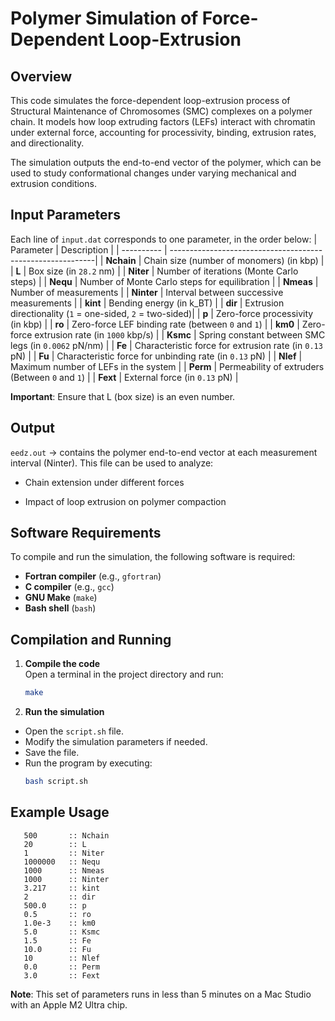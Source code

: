 # Polymer Simulation of Force-Dependent Loop-Extrusion
## Overview
This code simulates the force-dependent loop-extrusion process of Structural Maintenance of Chromosomes (SMC) complexes on a polymer chain. It models how loop extruding factors (LEFs) interact with chromatin under external force, accounting for processivity, binding, extrusion rates, and directionality.

The simulation outputs the end-to-end vector of the polymer, which can be used to study conformational changes under varying mechanical and extrusion conditions.
## Input Parameters
Each line of `input.dat` corresponds to one parameter, in the order below:
| Parameter  | Description                                                | 
| ---------- | -----------------------------------------------------------| 
| **Nchain** | Chain size (number of monomers) (in kbp)                   | 
| **L**      | Box size (in `28.2` nm)                                    | 
| **Niter**  | Number of iterations (Monte Carlo steps)                   |
| **Nequ**   | Number of Monte Carlo steps for equilibration              |
| **Nmeas**  | Number of measurements                                     |
| **Ninter** | Interval between successive measurements                   | 
| **kint**   | Bending energy (in k_BT)                                   | 
| **dir**    | Extrusion directionality (`1` = one-sided, `2` = two-sided)| 
| **p**      | Zero-force processivity (in kbp)                           |
| **ro**     | Zero-force LEF binding rate (between `0` and `1`)          |
| **km0**    | Zero-force extrusion rate (in `1000` kbp/s)                |
| **Ksmc**   | Spring constant between SMC legs (in `0.0062` pN/nm)       |
| **Fe**     | Characteristic force for extrusion rate (in `0.13` pN)     | 
| **Fu**     | Characteristic force for unbinding rate (in `0.13` pN)     | 
| **Nlef**   | Maximum number of LEFs in the system                       |
| **Perm**   | Permeability of extruders (Between `0` and `1`)            | 
| **Fext**   | External force (in `0.13` pN)                              | 

**Important**: Ensure that L (box size) is an even number.

## Output
`eedz.out` → contains the polymer end-to-end vector at each measurement interval (Ninter).
This file can be used to analyze:

- Chain extension under different forces

- Impact of loop extrusion on polymer compaction

## Software Requirements

To compile and run the simulation, the following software is required:

- **Fortran compiler** (e.g., `gfortran`)
- **C compiler** (e.g., `gcc`)
- **GNU Make** (`make`)  
- **Bash shell** (`bash`)  

## Compilation and Running
1. **Compile the code**  
   Open a terminal in the project directory and run:
   ```bash
   make
2. **Run the simulation**
- Open the `script.sh` file.
- Modify the simulation parameters if needed.
- Save the file.
- Run the program by executing:
  ```bash
  bash script.sh

## Example Usage
```text
   500       :: Nchain 
   20        :: L 
   1         :: Niter 
   1000000   :: Nequ 
   1000      :: Nmeas 
   1000      :: Ninter 
   3.217     :: kint 
   2         :: dir 
   500.0     :: p 
   0.5       :: ro 
   1.0e-3    :: km0 
   5.0       :: Ksmc 
   1.5       :: Fe 
   10.0      :: Fu 
   10        :: Nlef 
   0.0       :: Perm 
   3.0       :: Fext
```

**Note**: This set of parameters runs in less than 5 minutes on a Mac Studio with an Apple M2 Ultra chip.
